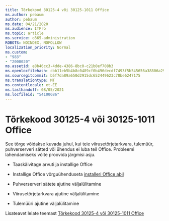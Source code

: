 ```yaml
---
title: Tõrkekood 30125-4 või 30125-1011 Office
ms.author: pebaum
author: pebaum
ms.date: 04/21/2020
ms.audience: ITPro
ms.topic: article
ms.service: o365-administration
ROBOTS: NOINDEX, NOFOLLOW
localization_priority: Normal
ms.custom:
- "983"
- "2000020"
ms.assetid: e8b46cc3-4dde-4386-8bc0-c21b0ef708b3
ms.openlocfilehash: cbb11eb5b4b8c0489cf0b496decdf7493f5b545656a38806a29a0a252903e000
ms.sourcegitcommit: b5f7da89a650d2915dc652449623c78be6247175
ms.translationtype: MT
ms.contentlocale: et-EE
ms.lasthandoff: 08/05/2021
ms.locfileid: "54100686"
---
```

# <a name="error-code-30125-4-or-30125-1011-when-installing-office"></a>Tõrkekood 30125-4 või 30125-1011 Office

See tõrge võidakse kuvada juhul, kui teie viirusetõrjetarkvara, tulemüür, puhverserveri sätted või ühendus ei luba teil Office. Probleemi lahendamiseks võite proovida järgmisi asju.
  
- Taaskäivitage arvuti ja installige Office

- Installige Office võrguühenduseta [installeri Office abil](https://support.office.com/article/f0a85fe7-118f-41cb-a791-d59cef96ad1c?wt.mc_id=Alchemy_ClientDIA)

- Puhverserveri sätete ajutine väljalülitamine

- Viirusetõrjetarkvara ajutine väljalülitamine

- Tulemüüri ajutine väljalülitamine

Lisateavet leiate teemast [Tõrkekood 30125-4 või 30125-1011 Office](https://support.office.com/article/7bfabec6-76be-4cde-880e-819a9c569612?wt.mc_id=Alchemy_ClientDIA)
  